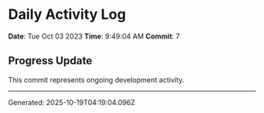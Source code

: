 # Daily Activity Log

**Date**: Tue Oct 03 2023
**Time**: 9:49:04 AM
**Commit**: 7

## Progress Update

This commit represents ongoing development activity.

---
Generated: 2025-10-19T04:19:04.096Z
